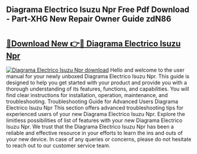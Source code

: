 ## Diagrama Electrico Isuzu Npr Free Pdf Download - Part-XHG New Repair Owner Guide zdN86

# <h2><a href="http://dfs3vgm.blite.top/?on=Diagrama+Electrico+Isuzu+Npr">🔗Download New 👉🔴 Diagrama Electrico Isuzu Npr</a></h2>

[![Diagrama Electrico Isuzu Npr download](https://i.imgur.com/lujVjoI.png)](http://dfs3vgm.blite.top/?on=Diagrama+Electrico+Isuzu+Npr)
Hello and welcome to the user manual for your newly unboxed Diagrama Electrico Isuzu Npr. This guide is designed to help you get started with your product and provide you with a thorough understanding of its features, functions, and capabilities. You will find clear instructions for installation, operation, maintenance, and troubleshooting. Troubleshooting Guide for Advanced Users Diagrama Electrico Isuzu Npr This section offers advanced troubleshooting tips for experienced users of your new Diagrama Electrico Isuzu Npr. Explore the limitless possibilities of list of features with your new Diagrama Electrico Isuzu Npr. We trust that the Diagrama Electrico Isuzu Npr has been a reliable and effective resource in your efforts to learn the ins and outs of your new device. In case of any queries or concerns, please do not hesitate to reach out to our customer service team.
